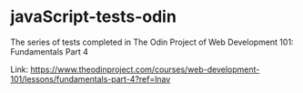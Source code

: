 # javaScript-tests-odin
The series of tests completed in The Odin Project of Web Development 101: Fundamentals Part 4

Link: https://www.theodinproject.com/courses/web-development-101/lessons/fundamentals-part-4?ref=lnav
